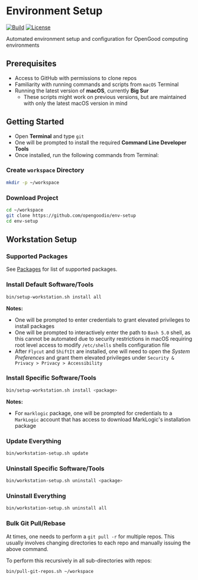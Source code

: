 # Environment Setup

[![Build](https://github.com/opengoodio/env-setup/workflows/Build/badge.svg)](https://github.com/opengoodio/env-setup/actions?query=workflow%3Abuild)
[![License](https://img.shields.io/badge/license-MIT-blue.svg)](https://raw.githubusercontent.com/opengoodio/env-setup/master/LICENSE)

Automated environment setup and configuration for OpenGood computing
environments

## Prerequisites

* Access to GitHub with permissions to clone repos
* Familiarity with running commands and scripts from `macOS` Terminal
* Running the latest version of **macOS**, currently **Big Sur**
  * These scripts might work on previous versions, but are maintained
  with only the latest macOS version in mind

## Getting Started

* Open **Terminal** and type `git`
* One will be prompted to install the required
**Command Line Developer Tools**
* Once installed, run the following commands from Terminal:

### Create `workspace` Directory

```bash
mkdir -p ~/workspace
```

### Download Project

```bash
cd ~/workspace
git clone https://github.com/opengoodio/env-setup
cd env-setup
```

## Workstation Setup

### Supported Packages

See [Packages](packages) for list of supported packages.

### Install Default Software/Tools

```bash
bin/setup-workstation.sh install all
```

**Notes:**

* One will be prompted to enter credentials to grant elevated privileges
to install packages
* One will be prompted to interactively enter the path to `Bash 5.0`
shell, as this cannot be automated due to security restrictions in macOS
requiring root level access to modify `/etc/shells`  shells
configuration file
* After `Flycut` and `ShiftIt` are installed, one will need to
open the *System Preferences* and grant them elevated privileges under 
`Security & Privacy > Privacy > Accessibility`

### Install Specific Software/Tools

```bash
bin/setup-workstation.sh install <package>
```

**Notes:**

* For `marklogic` package, one will be prompted for credentials to a
`MarkLogic` account that has access to download MarkLogic's installation
package

### Update Everything

```bash
bin/workstation-setup.sh update
```

### Uninstall Specific Software/Tools

```bash
bin/workstation-setup.sh uninstall <package>
```

### Uninstall Everything

```bash
bin/workstation-setup.sh uninstall all
```

### Bulk Git Pull/Rebase

At times, one needs to perform a `git pull -r` for multiple repos. This
usually involves changing directories to each repo and manually issuing
the above command.

To perform this recursively in all sub-directories with repos:

```bash
bin/pull-git-repos.sh ~/workspace
```
